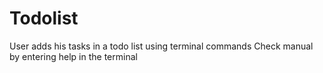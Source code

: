 # Todolist
User adds his tasks in a todo list using terminal commands 
Check manual by entering help in the terminal

